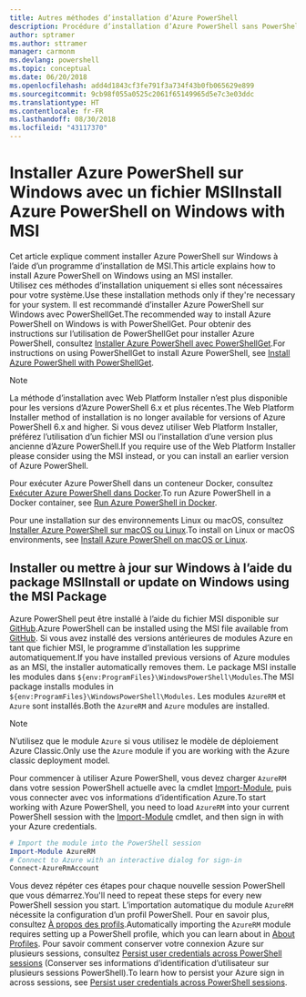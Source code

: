 ```yaml
---
title: Autres méthodes d’installation d’Azure PowerShell
description: Procédure d’installation d’Azure PowerShell sans PowerShellGet à l’aide d’un fichier MSI
author: sptramer
ms.author: sttramer
manager: carmonm
ms.devlang: powershell
ms.topic: conceptual
ms.date: 06/20/2018
ms.openlocfilehash: add4d1843cf3fe791f3a734f43b0fb065629e899
ms.sourcegitcommit: 9cb98f055a0525c2061f65149965d5e7c3e03ddc
ms.translationtype: HT
ms.contentlocale: fr-FR
ms.lasthandoff: 08/30/2018
ms.locfileid: "43117370"
---
```

# <a name="install-azure-powershell-on-windows-with-msi"></a><span data-ttu-id="ba611-103">Installer Azure PowerShell sur Windows avec un fichier MSI</span><span class="sxs-lookup"><span data-stu-id="ba611-103">Install Azure PowerShell on Windows with MSI</span></span>

<span data-ttu-id="ba611-104">Cet article explique comment installer Azure PowerShell sur Windows à l’aide d’un programme d’installation de MSI.</span><span class="sxs-lookup"><span data-stu-id="ba611-104">This article explains how to install Azure PowerShell on Windows using an MSI installer.</span></span>  
<span data-ttu-id="ba611-105">Utilisez ces méthodes d’installation uniquement si elles sont nécessaires pour votre système.</span><span class="sxs-lookup"><span data-stu-id="ba611-105">Use these installation methods only if they're necessary for your system.</span></span> <span data-ttu-id="ba611-106">Il est recommandé d’installer Azure PowerShell sur Windows avec PowerShellGet.</span><span class="sxs-lookup"><span data-stu-id="ba611-106">The recommended way to install Azure PowerShell on Windows is with PowerShellGet.</span></span> <span data-ttu-id="ba611-107">Pour obtenir des instructions sur l’utilisation de PowerShellGet pour installer Azure PowerShell, consultez [Installer Azure PowerShell avec PowerShellGet](install-azurerm-ps.md).</span><span class="sxs-lookup"><span data-stu-id="ba611-107">For instructions on using PowerShellGet to install Azure PowerShell, see [Install Azure PowerShell with PowerShellGet](install-azurerm-ps.md).</span></span>

> [!NOTE]
> <span data-ttu-id="ba611-108">La méthode d’installation avec Web Platform Installer n’est plus disponible pour les versions d’Azure PowerShell 6.x et plus récentes.</span><span class="sxs-lookup"><span data-stu-id="ba611-108">The Web Platform Installer method of installation is no longer available for versions of Azure PowerShell 6.x and higher.</span></span> <span data-ttu-id="ba611-109">Si vous devez utiliser Web Platform Installer, préférez l’utilisation d’un fichier MSI ou l’installation d’une version plus ancienne d’Azure PowerShell.</span><span class="sxs-lookup"><span data-stu-id="ba611-109">If you require use of the Web Platform Installer please consider using the MSI instead, or you can install an earlier version of Azure PowerShell.</span></span>

<span data-ttu-id="ba611-110">Pour exécuter Azure PowerShell dans un conteneur Docker, consultez [Exécuter Azure PowerShell dans Docker](azurerm-ps-in-docker.md).</span><span class="sxs-lookup"><span data-stu-id="ba611-110">To run Azure PowerShell in a Docker container, see [Run Azure PowerShell in Docker](azurerm-ps-in-docker.md).</span></span>

<span data-ttu-id="ba611-111">Pour une installation sur des environnements Linux ou macOS, consultez [Installer Azure PowerShell sur macOS ou Linux](install-azurermps-maclinux.md).</span><span class="sxs-lookup"><span data-stu-id="ba611-111">To install on Linux or macOS environments, see [Install Azure PowerShell on macOS or Linux](install-azurermps-maclinux.md).</span></span>

## <a name="install-or-update-on-windows-using-the-msi-package"></a><span data-ttu-id="ba611-112">Installer ou mettre à jour sur Windows à l’aide du package MSI</span><span class="sxs-lookup"><span data-stu-id="ba611-112">Install or update on Windows using the MSI Package</span></span>

<span data-ttu-id="ba611-113">Azure PowerShell peut être installé à l’aide du fichier MSI disponible sur [GitHub](https://github.com/Azure/azure-powershell/releases/latest).</span><span class="sxs-lookup"><span data-stu-id="ba611-113">Azure PowerShell can be installed using the MSI file available from [GitHub](https://github.com/Azure/azure-powershell/releases/latest).</span></span> <span data-ttu-id="ba611-114">Si vous avez installé des versions antérieures de modules Azure en tant que fichier MSI, le programme d’installation les supprime automatiquement.</span><span class="sxs-lookup"><span data-stu-id="ba611-114">If you have installed previous versions of Azure modules as an MSI, the installer automatically removes them.</span></span> <span data-ttu-id="ba611-115">Le package MSI installe les modules dans `${env:ProgramFiles}\WindowsPowerShell\Modules`.</span><span class="sxs-lookup"><span data-stu-id="ba611-115">The MSI package installs modules in `${env:ProgramFiles}\WindowsPowerShell\Modules`.</span></span> <span data-ttu-id="ba611-116">Les modules `AzureRM` et `Azure` sont installés.</span><span class="sxs-lookup"><span data-stu-id="ba611-116">Both the `AzureRM` and `Azure` modules are installed.</span></span>

> [!NOTE]
> <span data-ttu-id="ba611-117">N’utilisez que le module `Azure` si vous utilisez le modèle de déploiement Azure Classic.</span><span class="sxs-lookup"><span data-stu-id="ba611-117">Only use the `Azure` module if you are working with the Azure classic deployment model.</span></span>

<span data-ttu-id="ba611-118">Pour commencer à utiliser Azure PowerShell, vous devez charger `AzureRM` dans votre session PowerShell actuelle avec la cmdlet [Import-Module](/powershell/module/Microsoft.PowerShell.Core/Import-Module), puis vous connecter avec vos informations d’identification Azure.</span><span class="sxs-lookup"><span data-stu-id="ba611-118">To start working with Azure PowerShell, you need to load `AzureRM` into your current PowerShell session with the [Import-Module](/powershell/module/Microsoft.PowerShell.Core/Import-Module) cmdlet, and then sign in with your Azure credentials.</span></span>

```powershell
# Import the module into the PowerShell session
Import-Module AzureRM
# Connect to Azure with an interactive dialog for sign-in
Connect-AzureRmAccount
```

<span data-ttu-id="ba611-119">Vous devez répéter ces étapes pour chaque nouvelle session PowerShell que vous démarrez.</span><span class="sxs-lookup"><span data-stu-id="ba611-119">You'll need to repeat these steps for every new PowerShell session you start.</span></span> <span data-ttu-id="ba611-120">L’importation automatique du module `AzureRM` nécessite la configuration d’un profil PowerShell. Pour en savoir plus, consultez [À propos des profils](/powershell/module/microsoft.powershell.core/about/about_profiles).</span><span class="sxs-lookup"><span data-stu-id="ba611-120">Automatically importing the `AzureRM` module requires setting up a PowerShell profile, which you can learn about in [About Profiles](/powershell/module/microsoft.powershell.core/about/about_profiles).</span></span>
<span data-ttu-id="ba611-121">Pour savoir comment conserver votre connexion Azure sur plusieurs sessions, consultez [Persist user credentials across PowerShell sessions](context-persistence.md) (Conserver ses informations d’identification d’utilisateur sur plusieurs sessions PowerShell).</span><span class="sxs-lookup"><span data-stu-id="ba611-121">To learn how to persist your Azure sign in across sessions, see [Persist user credentials across PowerShell sessions](context-persistence.md).</span></span>